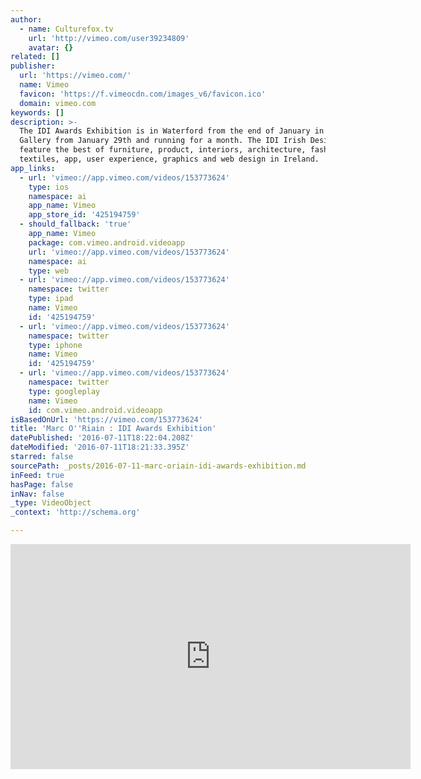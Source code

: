 ```yaml
---
author:
  - name: Culturefox.tv
    url: 'http://vimeo.com/user39234809'
    avatar: {}
related: []
publisher:
  url: 'https://vimeo.com/'
  name: Vimeo
  favicon: 'https://f.vimeocdn.com/images_v6/favicon.ico'
  domain: vimeo.com
keywords: []
description: >-
  The IDI Awards Exhibition is in Waterford from the end of January in the SOMA
  Gallery from January 29th and running for a month. The IDI Irish Design awards
  feature the best of furniture, product, interiors, architecture, fashion,
  textiles, app, user experience, graphics and web design in Ireland.
app_links:
  - url: 'vimeo://app.vimeo.com/videos/153773624'
    type: ios
    namespace: ai
    app_name: Vimeo
    app_store_id: '425194759'
  - should_fallback: 'true'
    app_name: Vimeo
    package: com.vimeo.android.videoapp
    url: 'vimeo://app.vimeo.com/videos/153773624'
    namespace: ai
    type: web
  - url: 'vimeo://app.vimeo.com/videos/153773624'
    namespace: twitter
    type: ipad
    name: Vimeo
    id: '425194759'
  - url: 'vimeo://app.vimeo.com/videos/153773624'
    namespace: twitter
    type: iphone
    name: Vimeo
    id: '425194759'
  - url: 'vimeo://app.vimeo.com/videos/153773624'
    namespace: twitter
    type: googleplay
    name: Vimeo
    id: com.vimeo.android.videoapp
isBasedOnUrl: 'https://vimeo.com/153773624'
title: 'Marc O''Riain : IDI Awards Exhibition'
datePublished: '2016-07-11T18:22:04.208Z'
dateModified: '2016-07-11T18:21:33.395Z'
starred: false
sourcePath: _posts/2016-07-11-marc-oriain-idi-awards-exhibition.md
inFeed: true
hasPage: false
inNav: false
_type: VideoObject
_context: 'http://schema.org'

---
```

<iframe src="https://cdn.embedly.com/widgets/media.html?src=https%3A%2F%2Fplayer.vimeo.com%2Fvideo%2F153773624&amp;url=https%3A%2F%2Fvimeo.com%2F153773624&amp;image=http%3A%2F%2Fi.vimeocdn.com%2Fvideo%2F554159145_640.jpg&amp;key=b7d04c9b404c499eba89ee7072e1c4f7&amp;type=text%2Fhtml&amp;schema=vimeo" width="640" height="360" scrolling="no" frameborder="0" allowfullscreen="" style=""></iframe>